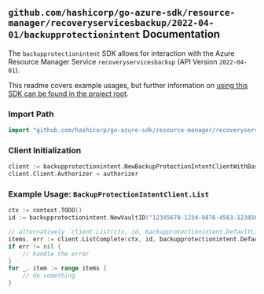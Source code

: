 
## `github.com/hashicorp/go-azure-sdk/resource-manager/recoveryservicesbackup/2022-04-01/backupprotectionintent` Documentation

The `backupprotectionintent` SDK allows for interaction with the Azure Resource Manager Service `recoveryservicesbackup` (API Version `2022-04-01`).

This readme covers example usages, but further information on [using this SDK can be found in the project root](https://github.com/hashicorp/go-azure-sdk/tree/main/docs).

### Import Path

```go
import "github.com/hashicorp/go-azure-sdk/resource-manager/recoveryservicesbackup/2022-04-01/backupprotectionintent"
```


### Client Initialization

```go
client := backupprotectionintent.NewBackupProtectionIntentClientWithBaseURI("https://management.azure.com")
client.Client.Authorizer = authorizer
```


### Example Usage: `BackupProtectionIntentClient.List`

```go
ctx := context.TODO()
id := backupprotectionintent.NewVaultID("12345678-1234-9876-4563-123456789012", "example-resource-group", "vaultValue")

// alternatively `client.List(ctx, id, backupprotectionintent.DefaultListOperationOptions())` can be used to do batched pagination
items, err := client.ListComplete(ctx, id, backupprotectionintent.DefaultListOperationOptions())
if err != nil {
	// handle the error
}
for _, item := range items {
	// do something
}
```
